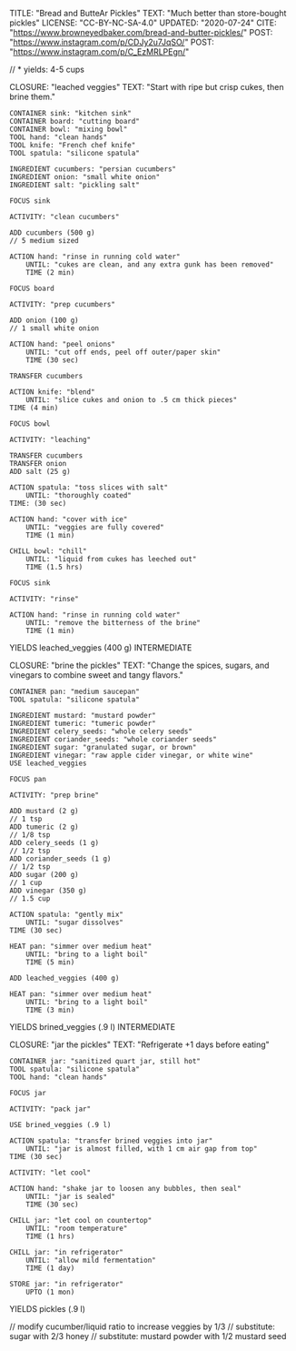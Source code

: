 TITLE: "Bread and ButteAr Pickles"
TEXT: "Much better than store-bought pickles"
LICENSE: "CC-BY-NC-SA-4.0"
UPDATED: "2020-07-24"
CITE: "https://www.browneyedbaker.com/bread-and-butter-pickles/"
POST: "https://www.instagram.com/p/CDJy2u7JqSO/"
POST: "https://www.instagram.com/p/C_EzMRLPEgn/"

//  * yields: 4-5 cups

CLOSURE: "leached veggies"
    TEXT: "Start with ripe but crisp cukes, then brine them."

    CONTAINER sink: "kitchen sink"
    CONTAINER board: "cutting board"
    CONTAINER bowl: "mixing bowl"
    TOOL hand: "clean hands"
    TOOL knife: "French chef knife"
    TOOL spatula: "silicone spatula"

    INGREDIENT cucumbers: "persian cucumbers"
    INGREDIENT onion: "small white onion"
    INGREDIENT salt: "pickling salt"

    FOCUS sink

    ACTIVITY: "clean cucumbers"

    ADD cucumbers (500 g)
    // 5 medium sized

    ACTION hand: "rinse in running cold water"
        UNTIL: "cukes are clean, and any extra gunk has been removed"
        TIME (2 min)

    FOCUS board

    ACTIVITY: "prep cucumbers"

    ADD onion (100 g)
    // 1 small white onion

    ACTION hand: "peel onions"
        UNTIL: "cut off ends, peel off outer/paper skin"
        TIME (30 sec)

    TRANSFER cucumbers

    ACTION knife: "blend"
        UNTIL: "slice cukes and onion to .5 cm thick pieces"
	TIME (4 min)

    FOCUS bowl

    ACTIVITY: "leaching"

    TRANSFER cucumbers
    TRANSFER onion
    ADD salt (25 g)

    ACTION spatula: "toss slices with salt"
        UNTIL: "thoroughly coated"
	TIME: (30 sec)

    ACTION hand: "cover with ice"
        UNTIL: "veggies are fully covered"
        TIME (1 min)

    CHILL bowl: "chill"
        UNTIL: "liquid from cukes has leeched out"
        TIME (1.5 hrs)

    FOCUS sink

    ACTIVITY: "rinse"

    ACTION hand: "rinse in running cold water"
        UNTIL: "remove the bitterness of the brine"
        TIME (1 min)

YIELDS leached_veggies (400 g) INTERMEDIATE


CLOSURE: "brine the pickles"
    TEXT: "Change the spices, sugars, and vinegars to combine sweet and tangy flavors."

    CONTAINER pan: "medium saucepan"
    TOOL spatula: "silicone spatula"

    INGREDIENT mustard: "mustard powder"
    INGREDIENT tumeric: "tumeric powder"
    INGREDIENT celery_seeds: "whole celery seeds"
    INGREDIENT coriander_seeds: "whole coriander seeds"
    INGREDIENT sugar: "granulated sugar, or brown"
    INGREDIENT vinegar: "raw apple cider vinegar, or white wine"
    USE leached_veggies

    FOCUS pan

    ACTIVITY: "prep brine"

    ADD mustard (2 g)
    // 1 tsp
    ADD tumeric (2 g)
    // 1/8 tsp
    ADD celery_seeds (1 g)
    // 1/2 tsp
    ADD coriander_seeds (1 g)
    // 1/2 tsp
    ADD sugar (200 g)
    // 1 cup
    ADD vinegar (350 g)
    // 1.5 cup

    ACTION spatula: "gently mix"
        UNTIL: "sugar dissolves"
	TIME (30 sec)

    HEAT pan: "simmer over medium heat"
        UNTIL: "bring to a light boil"
        TIME (5 min)

    ADD leached_veggies (400 g)

    HEAT pan: "simmer over medium heat"
        UNTIL: "bring to a light boil"
        TIME (3 min)

YIELDS brined_veggies (.9 l) INTERMEDIATE


CLOSURE: "jar the pickles"
    TEXT: "Refrigerate +1 days before eating"

    CONTAINER jar: "sanitized quart jar, still hot"
    TOOL spatula: "silicone spatula"
    TOOL hand: "clean hands"

    FOCUS jar

    ACTIVITY: "pack jar"

    USE brined_veggies (.9 l)

    ACTION spatula: "transfer brined veggies into jar"
        UNTIL: "jar is almost filled, with 1 cm air gap from top"
	TIME (30 sec)

    ACTIVITY: "let cool"

    ACTION hand: "shake jar to loosen any bubbles, then seal"
        UNTIL: "jar is sealed"
        TIME (30 sec)

    CHILL jar: "let cool on countertop"
        UNTIL: "room temperature"
        TIME (1 hrs)

    CHILL jar: "in refrigerator"
        UNTIL: "allow mild fermentation"
        TIME (1 day)

    STORE jar: "in refrigerator"
        UPTO (1 mon)

YIELDS pickles (.9 l)


// modify cucumber/liquid ratio to increase veggies by 1/3
// substitute: sugar with 2/3 honey
// substitute: mustard powder with 1/2 mustard seed
